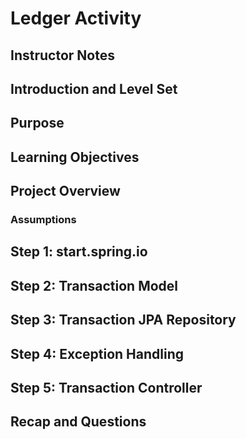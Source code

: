 # Ledger Activity

## Instructor Notes


## Introduction and Level Set


## Purpose


## Learning Objectives


## Project Overview

### Assumptions



## Step 1: start.spring.io


## Step 2: Transaction Model


## Step 3: Transaction JPA Repository


## Step 4: Exception Handling


## Step 5: Transaction Controller


## Recap and Questions
